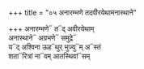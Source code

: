 +++
title = "०५ अनारम्भणे तदवीरयेथामनास्थाने"

+++
अनारम्भणे᳓ त᳓द् अवीरयेथाम्  
अनास्थाने᳓ अग्रभणे᳓ समुद्रे᳓  
य᳓द् अश्विना ऊह᳓थुर् भुज्यु᳓म् अ᳓स्तं  
शता᳓रित्रां ना᳓वम् आतस्थिवां᳓सम्